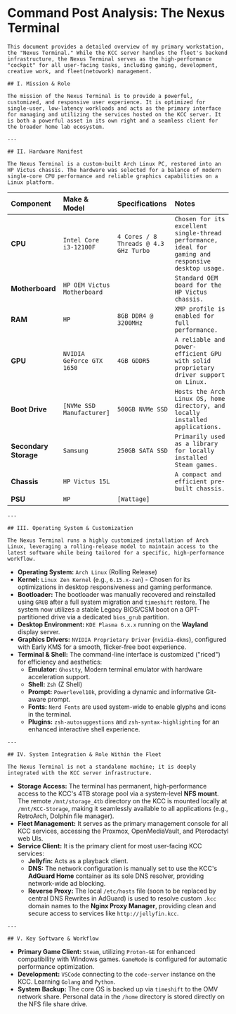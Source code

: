 # Command Post Analysis: The Nexus Terminal

`This document provides a detailed overview of my primary workstation, the "Nexus Terminal." While the KCC server handles the fleet's backend infrastructure, the Nexus Terminal serves as the high-performance "cockpit" for all user-facing tasks, including gaming, development, creative work, and fleet(netowork) management.`

`## I. Mission & Role`

`The mission of the Nexus Terminal is to provide a powerful, customized, and responsive user experience. It is optimized for single-user, low-latency workloads and acts as the primary interface for managing and utilizing the services hosted on the KCC server. It is both a powerful asset in its own right and a seamless client for the broader home lab ecosystem.`

`---`

`## II. Hardware Manifest`

`The Nexus Terminal is a custom-built Arch Linux PC, restored into an HP Victus chassis. The hardware was selected for a balance of modern single-core CPU performance and reliable graphics capabilities on a Linux platform.`

| Component | Make & Model | Specifications | Notes |
| :--- | :--- | :--- | :--- |
| **CPU** | `Intel Core i3-12100F` | `4 Cores / 8 Threads @ 4.3 GHz Turbo` | `Chosen for its excellent single-thread performance, ideal for gaming and responsive desktop usage.` |
| **Motherboard**| `HP OEM Victus Motherboard` | ` ` | `Standard OEM board for the HP Victus chassis.` |
| **RAM** | `HP` | `8GB DDR4 @ 3200MHz` | `XMP profile is enabled for full performance.` |
| **GPU** | `NVIDIA GeForce GTX 1650` | `4GB GDDR5` | `A reliable and power-efficient GPU with solid proprietary driver support on Linux.` |
| **Boot Drive**| `[NVMe SSD Manufacturer]`| `500GB NVMe SSD` | `Hosts the Arch Linux OS, home directory, and locally installed applications.` |
| **Secondary Storage**| `Samsung` | `250GB SATA SSD`| `Primarily used as a library for locally installed Steam games.` |
| **Chassis** | `HP Victus 15L` | ` ` | `A compact and efficient pre-built chassis.` |
| **PSU** | `HP` | `[Wattage]` | ` ` |

`---`

`## III. Operating System & Customization`

`The Nexus Terminal runs a highly customized installation of Arch Linux, leveraging a rolling-release model to maintain access to the latest software while being tailored for a specific, high-performance workflow.`

*   **Operating System:** `Arch Linux` (Rolling Release)
*   **Kernel:** `Linux Zen Kernel` (e.g., `6.15.x-zen`) - Chosen for its optimizations in desktop responsiveness and gaming performance.
*   **Bootloader:** The bootloader was manually recovered and reinstalled using `GRUB` after a full system migration and `timeshift` restore. The system now utilizes a stable Legacy BIOS/CSM boot on a GPT-partitioned drive via a dedicated `bios_grub` partition.
*   **Desktop Environment:** `KDE Plasma 6.x.x` running on the **Wayland** display server.
*   **Graphics Drivers:** `NVIDIA Proprietary Driver` (`nvidia-dkms`), configured with Early KMS for a smooth, flicker-free boot experience.
*   **Terminal & Shell:** The command-line interface is customized ("riced") for efficiency and aesthetics:
    *   **Emulator:** `Ghostty`, Modern terminal emulator with hardware acceleration support.
    *   **Shell:** `Zsh` (Z Shell)
    *   **Prompt:** `Powerlevel10k`, providing a dynamic and informative Git-aware prompt.
    *   **Fonts:** `Nerd Fonts` are used system-wide to enable glyphs and icons in the terminal.
    *   **Plugins:** `zsh-autosuggestions` and `zsh-syntax-highlighting` for an enhanced interactive shell experience.

`---`

`## IV. System Integration & Role Within the Fleet`

`The Nexus Terminal is not a standalone machine; it is deeply integrated with the KCC server infrastructure.`

*   **Storage Access:** The terminal has permanent, high-performance access to the KCC's 4TB storage pool via a system-level **NFS mount**. The remote `/mnt/storage_4tb` directory on the KCC is mounted locally at `/mnt/KCC-Storage`, making it seamlessly available to all applications (e.g., RetroArch, Dolphin file manager).
*   **Fleet Management:** It serves as the primary management console for all KCC services, accessing the Proxmox, OpenMediaVault, and Pterodactyl web UIs.
*   **Service Client:** It is the primary client for most user-facing KCC services:
    *   **Jellyfin:** Acts as a playback client.
    *   **DNS:** The network configuration is manually set to use the KCC's **AdGuard Home** container as its sole DNS resolver, providing network-wide ad blocking.
    *   **Reverse Proxy:** The local `/etc/hosts` file (soon to be replaced by central DNS Rewrites in AdGuard) is used to resolve custom `.kcc` domain names to the **Nginx Proxy Manager**, providing clean and secure access to services like `http://jellyfin.kcc`.

`---`

`## V. Key Software & Workflow`

*   **Primary Game Client:** `Steam`, utilizing `Proton-GE` for enhanced compatibility with Windows games. `GameMode` is configured for automatic performance optimization.
*   **Development:** `VSCode` connecting to the `code-server` instance on the KCC. Learning `Golang` and `Python`.
*   **System Backup:** The core OS is backed up via `timeshift` to the OMV network share. Personal data in the `/home` directory is stored directly on the NFS file share drive.